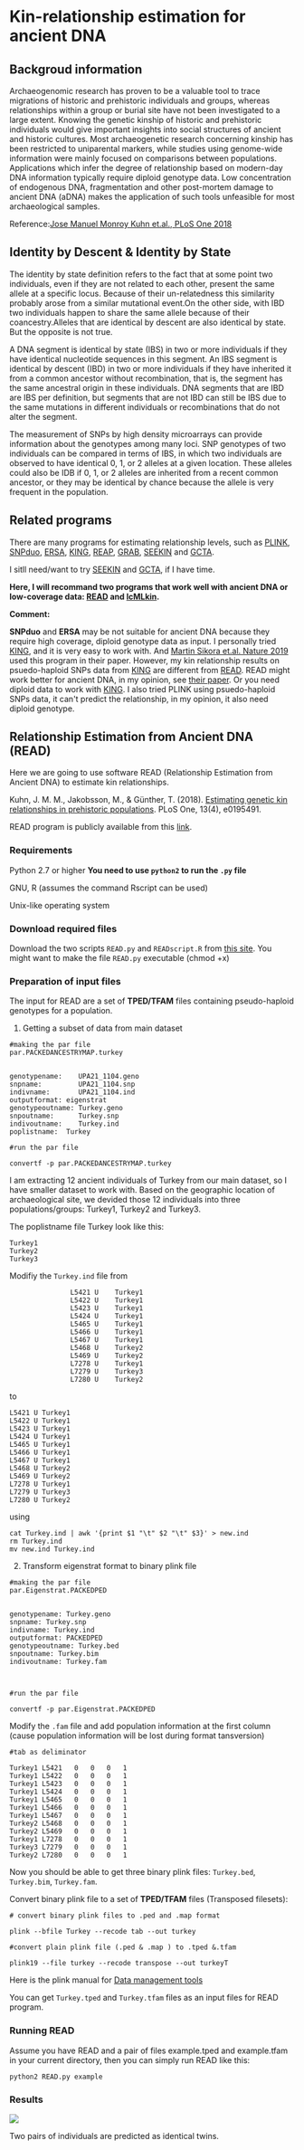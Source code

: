 # Kin-relationship estimation for ancient DNA

## Backgroud information

Archaeogenomic research has proven to be a valuable tool to trace migrations of historic and prehistoric individuals and groups, whereas relationships within a group or burial site have not been investigated to a large extent. Knowing the genetic kinship of historic and prehistoric individuals would give important insights into social structures of ancient and historic cultures. Most archaeogenetic research concerning kinship has been restricted to uniparental markers, while studies using genome-wide information were mainly focused on comparisons between populations. Applications which infer the degree of relationship based on modern-day DNA information typically require diploid genotype data. Low concentration of endogenous DNA, fragmentation and other post-mortem damage to ancient DNA (aDNA) makes the application of such tools unfeasible for most archaeological samples. 

Reference:[Jose Manuel Monroy Kuhn et.al., PLoS One 2018](https://journals.plos.org/plosone/article?id=10.1371/journal.pone.0195491)

## Identity by Descent & Identity by	State

The identity by state definition refers to the fact that at some point two individuals, even if they are not related to each other, present the same allele at a specific locus. Because of their un-relatedness this similarity probably arose from a similar mutational event.On the other side, with IBD two individuals happen to share the same allele because of their coancestry.Alleles that are identical by descent are also identical by state. But the opposite is not true. 

A DNA segment is identical by state (IBS) in two or more individuals if they have identical nucleotide sequences in this segment. An IBS segment is identical by descent (IBD) in two or more individuals if they have inherited it from a common ancestor without recombination, that is, the segment has the same ancestral origin in these individuals. DNA segments that are IBD are IBS per definition, but segments that are not IBD can still be IBS due to the same mutations in different individuals or recombinations that do not alter the segment.

The	measurement of SNPs by high	density	microarrays	can	provide	information	about the genotypes among	many loci. SNP genotypes of	two individuals can be compared in terms of	IBS, in which two individuals	are	observed	to	have	identical	0, 1, or 2	alleles	at a given	location.	These	alleles	could	also be IDB	if	0, 1,	or 2 alleles	are	inherited	from a	recent	common	ancestor,	or they	may	be identical	by chance because	the	allele is	very frequent in the	population.

## Related programs

There are many programs for estimating relationship levels, such as [PLINK](https://www.cog-genomics.org/plink2/), [SNPduo](https://journals.plos.org/plosone/article?id=10.1371/journal.pone.0006711), [ERSA](https://www.ncbi.nlm.nih.gov/pmc/articles/PMC3083094/), [KING](https://www.ncbi.nlm.nih.gov/pmc/articles/PMC3025716/), [REAP](https://www.ncbi.nlm.nih.gov/pmc/articles/pmid/22748210/), [GRAB](https://www.ncbi.nlm.nih.gov/pmc/articles/pmid/24586241/), [SEEKIN](https://journals.plos.org/plosgenetics/article?id=10.1371/journal.pgen.1007021) and [GCTA](https://cnsgenomics.com/software/gcta/#Overview).


I sitll need/want to try [SEEKIN](https://journals.plos.org/plosgenetics/article?id=10.1371/journal.pgen.1007021) and [GCTA](https://cnsgenomics.com/software/gcta/#Overview), if I have time.

**Here, I will recommand two programs that work well with ancient DNA or low-coverage data: [READ](https://bitbucket.org/tguenther/read) and [lcMLkin](https://github.com/COMBINE-lab/maximum-likelihood-relatedness-estimation).** 


**Comment:**

**SNPduo** and **ERSA** may be not suitable for ancient DNA because they require high coverage, diploid genotype data as input. I personally tried [KING](http://people.virginia.edu/~wc9c/KING/manual.html), and it is very easy to work with. And [Martin Sikora et.al. Nature 2019](https://www.nature.com/articles/s41586-019-1279-z) used this program in their paper. However, my kin relationship results on psuedo-haploid SNPs data from [KING](http://people.virginia.edu/~wc9c/KING/manual.html) are different from [READ](https://bitbucket.org/tguenther/read). READ might work better for ancient DNA, in my opinion, see [their paper](https://journals.plos.org/plosone/article?id=10.1371/journal.pone.0195491). Or you need diploid data to work with [KING](http://people.virginia.edu/~wc9c/KING/manual.html). I also tried PLINK using psuedo-haploid SNPs data, it can't predict the relationship, in my opinion, it also need diploid genotype.


## Relationship Estimation from Ancient DNA (READ)

Here we are going to use software READ (Relationship Estimation from Ancient DNA) to estimate kin relationships.

Kuhn, J. M. M., Jakobsson, M., & Günther, T. (2018). [Estimating genetic kin relationships in prehistoric populations](https://journals.plos.org/plosone/article?id=10.1371/journal.pone.0195491). PLoS One, 13(4), e0195491.


READ program is publicly available from this [link](https://bitbucket.org/tguenther/read).

### Requirements
Python 2.7 or higher **You need to use ```python2``` to run the ```.py``` file**

GNU, R (assumes the command Rscript can be used)

Unix-like operating system



### Download required files

Download the two scripts ```READ.py``` and ```READscript.R``` from [this site](https://bitbucket.org/tguenther/read/src/default/). You might want to make the file ```READ.py``` executable (chmod +x)


### Preparation of input files

The input for READ are a set of **TPED/TFAM** files containing pseudo-haploid genotypes for a population.


1. Getting a subset of data from main dataset 


```
#making the par file 
par.PACKEDANCESTRYMAP.turkey


genotypename:    UPA21_1104.geno
snpname:         UPA21_1104.snp
indivname:       UPA21_1104.ind
outputformat: eigenstrat    
genotypeoutname: Turkey.geno
snpoutname:      Turkey.snp
indivoutname:    Turkey.ind
poplistname:  Turkey

#run the par file

convertf -p par.PACKEDANCESTRYMAP.turkey 
```

I am extracting 12 ancient individuals of Turkey from our main dataset, so I have smaller dataset to work with. Based on the geographic location of archaeological site, we devided those 12 individuals into three populations/groups: Turkey1, Turkey2 and Turkey3.

The poplistname file Turkey look like this: 

```
Turkey1
Turkey2
Turkey3
```

Modifiy the ```Turkey.ind``` file from 

```
               L5421 U    Turkey1
               L5422 U    Turkey1
               L5423 U    Turkey1
               L5424 U    Turkey1
               L5465 U    Turkey1
               L5466 U    Turkey1
               L5467 U    Turkey1
               L5468 U    Turkey2
               L5469 U    Turkey2
               L7278 U    Turkey1
               L7279 U    Turkey3
               L7280 U    Turkey2
```

to

```
L5421 U Turkey1
L5422 U Turkey1
L5423 U Turkey1
L5424 U Turkey1
L5465 U Turkey1
L5466 U Turkey1
L5467 U Turkey1
L5468 U Turkey2
L5469 U Turkey2
L7278 U Turkey1
L7279 U Turkey3
L7280 U Turkey2

```

using 

```
cat Turkey.ind | awk '{print $1 "\t" $2 "\t" $3}' > new.ind
rm Turkey.ind
mv new.ind Turkey.ind
```

2. Transform eigenstrat format to binary plink file


```
#making the par file 
par.Eigenstrat.PACKEDPED


genotypename: Turkey.geno
snpname: Turkey.snp
indivname: Turkey.ind
outputformat: PACKEDPED
genotypeoutname: Turkey.bed
snpoutname: Turkey.bim
indivoutname: Turkey.fam



#run the par file

convertf -p par.Eigenstrat.PACKEDPED
```
Modify the ```.fam``` file and add population information at the first column (cause population information will be lost during format tansversion)

```
#tab as deliminator

Turkey1	L5421	0	0	0	1
Turkey1	L5422	0	0	0	1
Turkey1	L5423	0	0	0	1
Turkey1	L5424	0	0	0	1
Turkey1	L5465	0	0	0	1
Turkey1	L5466	0	0	0	1
Turkey1	L5467	0	0	0	1
Turkey2	L5468	0	0	0	1
Turkey2	L5469	0	0	0	1
Turkey1	L7278	0	0	0	1
Turkey3	L7279	0	0	0	1
Turkey2	L7280	0	0	0	1

```

Now you should be able to get three binary plink files: ```Turkey.bed```, ```Turkey.bim```, ```Turkey.fam```.


Convert binary plink file to a set of **TPED/TFAM** files (Transposed filesets):

```
# convert binary plink files to .ped and .map format

plink --bfile Turkey --recode tab --out turkey

#convert plain plink file (.ped & .map ) to .tped &.tfam

plink19 --file turkey --recode transpose --out turkeyT 

```

Here is the plink manual for [Data management tools](http://zzz.bwh.harvard.edu/plink/dataman.shtml#recode)

You can get ```Turkey.tped``` and ```Turkey.tfam``` files as an input files for READ program.


### Running READ
Assume you have READ and a pair of files example.tped and example.tfam in your current directory, then you can simply run READ like this:

```python2 READ.py example```

### Results

![](data/READ_results_plot.jpg)


Two pairs of individuals are predicted as identical twins.

